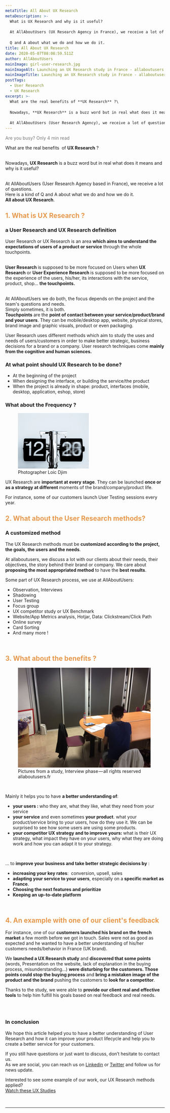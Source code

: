 ```yaml
---
metaTitle: All About UX Research
metaDescription: >-
  What is UX Research and why is it useful?

  At AllAboutUsers (UX Research Agency in France), we receive a lot of questions, here is a kind of 

  Q and A about what we do and how we do it. 
title: All About UX Research
date: 2020-05-07T08:08:59.511Z
author: AllAboutUsers
mainImage: girl-user-research.jpg
mainImageAlt: Launching an UX Research study in France - allaboutusers.fr
mainImageTitle: Launching an UX Research study in France - allaboutusers.fr
postTags:
  - User Research
  - UX Research
excerpt: >-
  What are the real benefits of **UX Research** ?\

  Nowadays, **UX Research** is a buzz word but in real what does it means and why is it useful?\

  At AllAboutUsers (User Research Agency), we receive a lot of questions, here is a kind of Q and A about what we do and how we do it.
---
```

<p><span style="background-color:rgb(255,255,255);color:rgba(0,0,0,0.54);">Are you busy? Only 4 min read</span><span style="background-color:rgb(255,255,255);color:rgba(0,0,0,0.8);">&nbsp;</span></p><p>What are the real benefits&nbsp; of <strong>UX&nbsp;Research</strong> ?</p><p><br>Nowadays, <strong>UX Research</strong> is a buzz word but in real what does it means and why is it useful?&nbsp;</p><p><br>At AllAboutUsers (User Research Agency based in France), we receive a lot of questions.&nbsp;<br>Here is a kind of Q and A about what we do and how we do it.&nbsp;&nbsp;<br><strong>All about UX Research</strong>.</p><h2><span style="color:hsl(30,75%,60%);"><strong>1. What is UX Research&nbsp;?</strong></span></h2><h3><strong>a User Research and UX Research definition</strong></h3><p>User Research or UX Research is an area <strong>which aims to understand the expectations of users of a product or service</strong> through the whole touchpoints.</p><p><br><strong>User Research </strong>is supposed to be more focused on Users when <strong>UX Research</strong> or <strong>User Experience Research </strong>is supposed to<strong> </strong>be more focused on the experience of the users, his/her, its interactions with the service, product, shop... <strong>the touchpoints.</strong><br>&nbsp;</p><p>At AllAboutUsers we do both, the focus depends on the project and the team's questions and needs.&nbsp;<br>Simply sometimes, it is both.<br><strong>Touchpoints</strong> are the <strong>point of contact between your service/product/brand and your users</strong>. They can be mobile/desktop app, website, physical stores, brand image and graphic visuals, product or even packaging.</p><p>User Research uses different methods which aim to study the uses and needs of users/customers in order to make better strategic, business decisions for a brand or a company. User research techniques come <strong>mainly from the cognitive and human sciences.</strong></p><h3><strong>At what point should UX Research to be&nbsp;done?</strong></h3><ul><li>At the beginning of the project</li><li>When designing the interface, or building the service/the product</li><li>When the project is already in shape: product, interfaces (mobile, desktop, application, eshop, store)</li></ul><h3><strong>What about the Frequency&nbsp;?</strong></h3><figure class="image image_resized" style="width:44.46%;"><img src="/images/clock.jpg" alt=" Photographer Loic Djim"><figcaption>Photographer Loic Djim</figcaption></figure><p>UX Research are <strong>important at every stage</strong>. They can be launched <strong>once or as a strategy at different </strong>moments of the brand/company/product life.</p><p>For instance, some of our customers launch User Testing sessions every year.&nbsp;</p><h2><span style="color:hsl(30,75%,60%);"><strong>2. What about the User Research&nbsp;methods?</strong></span></h2><h3><strong>A customized method</strong></h3><p>The UX Research methods must be <strong>customized according to the project, the goals, the users and the needs</strong>.</p><p>At allaboutusers, we discuss a lot with our clients about their needs, their objectives, the story behind their brand or company. We care about <strong>proposing the most appropriated method</strong> to have the <strong>best results</strong>.</p><p>Some part of UX Research process, we use at AllAboutUsers:</p><ul><li>Observation, Interviews</li><li>Shadowing</li><li>User Testing</li><li>Focus group</li><li>UX competitor study or UX Benchmark</li><li>Website/App Metrics analysis, Hotjar, Data: Clickstream/Click Path</li><li>Online survey</li><li>Card Sorting</li><li>And many more&nbsp;!</li></ul><p>&nbsp;</p><h2><span style="color:hsl(30,75%,60%);"><strong>3. What about the benefits&nbsp;?</strong></span></h2><figure class="image image_resized" style="width:83.43%;"><img src="/images/interview.jpg"><figcaption>Pictures from a study, Interview phase — all rights reserved allaboutusers.fr</figcaption></figure><p>&nbsp;</p><p>Mainly it helps you to have <strong>a better understanding of</strong>:</p><ul><li><strong>your users&nbsp;: </strong>who they are, what they like, what they need from your service</li><li><strong>your service</strong> and even sometimes <strong>your product</strong>. what your product/service bring to your users, how do they use it. We can be surprised to see how some users are using some products.</li><li><strong>your competitor UX strategy and to improve yours: </strong>what is their UX strategy, what impact they have on your users, why what they are doing work and how you can adapt it to your strategy.</li></ul><p>&nbsp;</p><p>… to <strong>improve your business and take better strategic decisions by</strong>&nbsp;:</p><ul><li><strong>increasing your key rates</strong>: &nbsp;conversion, upsell, sales</li><li><strong>adapting your service to your users</strong>, especially on a<strong> specific market as France</strong>.</li><li><strong>Choosing the next features and prioritize</strong></li><li><strong>Keeping an up-to-date platform</strong></li></ul><p>&nbsp;</p><h2><span style="color:hsl(30,75%,60%);"><strong>4. An example with one of our client's feedback</strong></span></h2><p>For instance, one of our <strong>customers launched his brand on the french market</strong> a few month before we got in touch. Sales were not as good as expected and he wanted to have a better understanding of his/her customers needs/behavior in France (UK brand).&nbsp;</p><p>We <strong>launched a UX Research study</strong> and <strong>discovered that some points</strong> (words, Presentation on the website, lack of explanation in the buying process, misunderstanding…) <strong>were disturbing for the customers. Those points could stop the buying process</strong> and <strong>bring a mistaken image of the product and the brand</strong> pushing the customers to <strong>look for a competitor</strong>.&nbsp;</p><p>Thanks to the study, we were able to <strong>provide our client real and effective tools</strong> to help him fulfill his goals based on real feedback and real needs.&nbsp;&nbsp;</p><h3>&nbsp;</h3><h3><strong>In conclusion</strong></h3><p>We hope this article helped you to have a better understanding of User Research and how it can improve your product lifecycle and help you to create a better service for your customers.&nbsp;</p><p>If you still have questions or just want to discuss, don’t hesitate to contact us.&nbsp;<br>As we are social, you can reach us on <a href="https://www.linkedin.com/company/allaboutusersfr">Linkedin</a> or <a href="https://twitter.com/AllAboutUsersfr">Twitter</a> and follow us for news update.</p><p>Interested to see some example of our work, our UX Research methods applied?&nbsp;<br><a href="https://www.allaboutusers.fr/ux-studies">Watch these UX Studies</a></p><p>&nbsp;</p><hr><p>&nbsp;</p>
